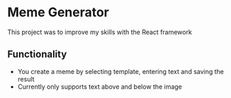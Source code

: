 # Meme Generator

This project was to improve my skills with the React framework

## Functionality
- You create a meme by selecting template, entering text and saving the result
- Currently only supports text above and below the image
